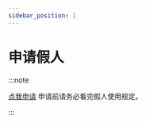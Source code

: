 ```yaml
---
sidebar_position: 1
---
```


# 申请假人

:::note

[点我申请](https://flowus.cn/form/1aebfb23-6b05-4bac-b045-6fc33ed45bf7?code=L78AAG)
申请前请务必看完假人使用规定。

:::
